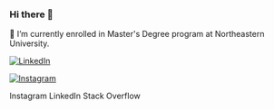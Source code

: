 ### Hi there 👋
🔭 I’m currently enrolled in Master's Degree program at Northeastern University.


[![LinkedIn](https://content.linkedin.com/content/dam/me/brand/en-us/brand-home/logos/01-dsk-e8-v2.png/jcr:content/renditions/01-dsk-e8-v2-2x.pn)](https://www.linkedin.com/in/yogicheril)

[![Instagram]()]()

Instagram LinkedIn Stack Overflow
<!--
**CY2404/CY2404** is a ✨ _special_ ✨ repository because its `README.md` (this file) appears on your GitHub profile.

Here are some ideas to get you started:

- 🔭 I’m currently working on ...
- 🌱 I’m currently learning ...
- 👯 I’m looking to collaborate on ...
- 🤔 I’m looking for help with ...
- 💬 Ask me about ...
- 📫 How to reach me: ...
- 😄 Pronouns: ...
- ⚡ Fun fact: ...
-->
